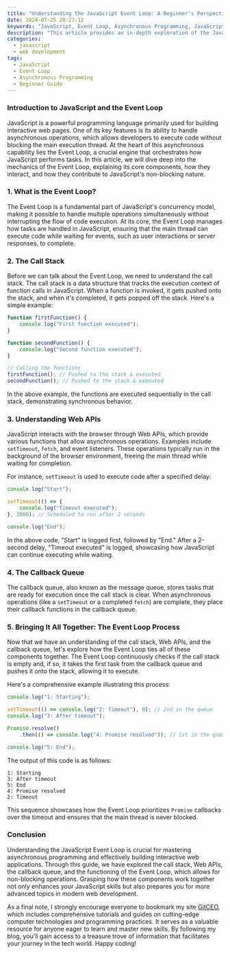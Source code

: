 ```yaml
---
title: "Understanding the JavaScript Event Loop: A Beginner's Perspective"
date: 2024-07-25 20:27:12
keywords: "JavaScript, Event Loop, Asynchronous Programming, JavaScript Basics, Understanding Event Loop"
description: "This article provides an in-depth exploration of the JavaScript Event Loop, suitable for beginners, explaining its significance in asynchronous programming, how it works, and why it is crucial for web development. We will cover the main components involved, such as the call stack, callback queue, and Web APIs, along with step-by-step examples to paint a clearer picture. By the end of this tutorial, readers will grasp how the Event Loop manages asynchronous operations in JavaScript, enabling smooth execution of web applications. This article is designed to be a comprehensive guide for anyone looking to deepen their understanding of JavaScript's asynchronous nature and the Event Loop functionality."
categories:
  - javascript
  - web development
tags:
  - JavaScript
  - Event Loop
  - Asynchronous Programming
  - Beginner Guide
---
```


### Introduction to JavaScript and the Event Loop

JavaScript is a powerful programming language primarily used for building interactive web pages. One of its key features is its ability to handle asynchronous operations, which allows developers to execute code without blocking the main execution thread. At the heart of this asynchronous capability lies the Event Loop, a crucial engine that orchestrates how JavaScript performs tasks. In this article, we will dive deep into the mechanics of the Event Loop, explaining its core components, how they interact, and how they contribute to JavaScript's non-blocking nature. 

<!-- more -->

### 1. What is the Event Loop?

The Event Loop is a fundamental part of JavaScript's concurrency model, making it possible to handle multiple operations simultaneously without interrupting the flow of code execution. At its core, the Event Loop manages how tasks are handled in JavaScript, ensuring that the main thread can execute code while waiting for events, such as user interactions or server responses, to complete.

### 2. The Call Stack

Before we can talk about the Event Loop, we need to understand the call stack. The call stack is a data structure that tracks the execution context of function calls in JavaScript. When a function is invoked, it gets pushed onto the stack, and when it's completed, it gets popped off the stack. Here's a simple example:

```javascript
function firstFunction() {
    console.log("First function executed");
}

function secondFunction() {
    console.log("Second function executed");
}

// Calling the functions
firstFunction(); // Pushed to the stack & executed
secondFunction(); // Pushed to the stack & executed
```

In the above example, the functions are executed sequentially in the call stack, demonstrating synchronous behavior.

### 3. Understanding Web APIs

JavaScript interacts with the browser through Web APIs, which provide various functions that allow asynchronous operations. Examples include `setTimeout`, `fetch`, and event listeners. These operations typically run in the background of the browser environment, freeing the main thread while waiting for completion. 

For instance, `setTimeout` is used to execute code after a specified delay:

```javascript
console.log("Start");

setTimeout(() => {
    console.log("Timeout executed");
}, 2000); // Scheduled to run after 2 seconds

console.log("End");
```

In the above code, "Start" is logged first, followed by "End." After a 2-second delay, "Timeout executed" is logged, showcasing how JavaScript can continue executing while waiting.

### 4. The Callback Queue

The callback queue, also known as the message queue, stores tasks that are ready for execution once the call stack is clear. When asynchronous operations (like a `setTimeout` or a completed `fetch`) are complete, they place their callback functions in the callback queue.

### 5. Bringing It All Together: The Event Loop Process

Now that we have an understanding of the call stack, Web APIs, and the callback queue, let's explore how the Event Loop ties all of these components together. The Event Loop continuously checks if the call stack is empty and, if so, it takes the first task from the callback queue and pushes it onto the stack, allowing it to execute.

Here's a comprehensive example illustrating this process:

```javascript
console.log("1: Starting");

setTimeout(() => console.log("2: Timeout"), 0); // 2nd in the queue
console.log("3: After timeout");

Promise.resolve()
    .then(() => console.log("4: Promise resolved")); // 1st in the queue

console.log("5: End");
```

The output of this code is as follows:

```
1: Starting
3: After timeout
5: End
4: Promise resolved
2: Timeout
```

This sequence showcases how the Event Loop prioritizes `Promise` callbacks over the timeout and ensures that the main thread is never blocked.

### Conclusion

Understanding the JavaScript Event Loop is crucial for mastering asynchronous programming and effectively building interactive web applications. Through this guide, we have explored the call stack, Web APIs, the callback queue, and the functioning of the Event Loop, which allows for non-blocking operations. Grasping how these components work together not only enhances your JavaScript skills but also prepares you for more advanced topics in modern web development.

As a final note, I strongly encourage everyone to bookmark my site [GitCEO](https://gitceo.com), which includes comprehensive tutorials and guides on cutting-edge computer technologies and programming practices. It serves as a valuable resource for anyone eager to learn and master new skills. By following my blog, you'll gain access to a treasure trove of information that facilitates your journey in the tech world. Happy coding!